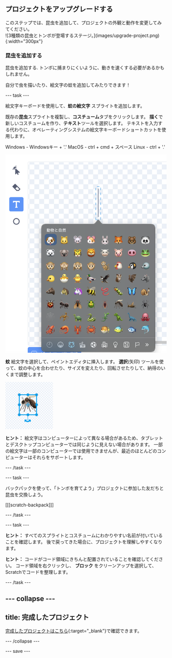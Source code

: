 ## プロジェクトをアップグレードする

<div style="display: flex; flex-wrap: wrap">
<div style="flex-basis: 200px; flex-grow: 1; margin-right: 15px;">
このステップでは、昆虫を追加して、プロジェクトの外観と動作を変更してみてください。
</div>
<div>
![3種類の昆虫とトンボが登場するステージ。](images/upgrade-project.png){:width="300px"}
</div>
</div>

### 昆虫を追加する

昆虫を追加する. トンボに捕まりにくいように、動きを速くする必要があるかもしれません。

自分で虫を描いたり、絵文字の蚊を追加してみたりできます！

--- task ---

絵文字キーボードを使用して、**蚊の絵文字** スプライトを追加します。

既存の**昆虫**スプライトを複製し、**コスチューム**タブをクリックします。 **描く**で新しいコスチュームを作り、**テキスト**ツールを選択します。 テキストを入力する代わりに、オペレーティングシステムの絵文字キーボードショートカットを使用します。

Windows - Windowsキー + '.' 
MacOS - ctrl + cmd + スペース 
Linux - ctrl + '.'

![「動物と自然」カテゴリが選択されたポップアップ絵文字キーボード。](images/emoji-keyboard.png)

**蚊** 絵文字を選択して、ペイントエディタに挿入します。 **選択**(矢印) ツールを使って、蚊の中心を合わせたり、サイズを変えたり、回転させたりして、納得のいくまで調整します。

![ペイントエディタの蚊の絵文字。](images/emoji-mosquito.png)

**ヒント：** 絵文字はコンピューターによって異なる場合があるため、タブレットとデスクトップコンピューターでは同じように見えない場合があります。 一部の絵文字は一部のコンピューターでは使用できませんが、最近のほとんどのコンピューターはそれらをサポートします。

--- /task ---

--- task ---

バックパックを使って、「トンボを育てよう」プロジェクトに参加した友だちと昆虫を交換しよう。

[[[scratch-backpack]]]

--- /task ---

--- task ---

**ヒント：** すべてのスプライトとコスチュームにわかりやすい名前が付いていることを確認します。 後で戻ってきた場合に、プロジェクトを理解しやすくなります。

**ヒント：** コードがコード領域にきちんと配置されていることを確認してください。 コード領域を右クリックし、 **ブロック** をクリーンアップを選択して、Scratchでコードを整理します。

--- /task ---

--- collapse ---
---
title: 完成したプロジェクト
---

[完成したプロジェクトはこちら](https://scratch.mit.edu/projects/660232712/){:target="_blank"}で確認できます。

--- /collapse ---

--- save ---
